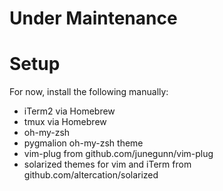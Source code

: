 # Under Maintenance

# Setup
For now, install the following manually:
* iTerm2 via Homebrew
* tmux via Homebrew
* oh-my-zsh
* pygmalion oh-my-zsh theme
* vim-plug from github.com/junegunn/vim-plug
* solarized themes for vim and iTerm from github.com/altercation/solarized
